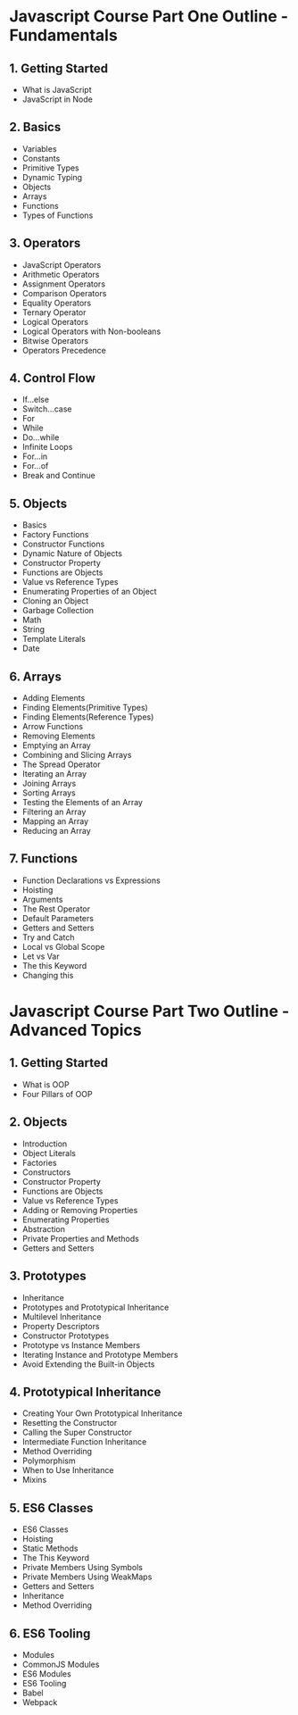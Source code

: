 # Javascript Course Part One Outline - Fundamentals

## 1. Getting Started

- What is JavaScript
- JavaScript in Node

## 2. Basics

- Variables
- Constants
- Primitive Types
- Dynamic Typing
- Objects
- Arrays
- Functions
- Types of Functions

## 3. Operators

- JavaScript Operators
- Arithmetic Operators
- Assignment Operators
- Comparison Operators
- Equality Operators
- Ternary Operator
- Logical Operators
- Logical Operators with Non-booleans
- Bitwise Operators
- Operators Precedence

## 4. Control Flow

- If...else
- Switch...case
- For
- While
- Do...while
- Infinite Loops
- For...in
- For...of
- Break and Continue

## 5. Objects

- Basics
- Factory Functions
- Constructor Functions
- Dynamic Nature of Objects
- Constructor Property
- Functions are Objects
- Value vs Reference Types
- Enumerating Properties of an Object
- Cloning an Object
- Garbage Collection
- Math
- String
- Template Literals
- Date

## 6. Arrays

- Adding Elements
- Finding Elements(Primitive Types)
- Finding Elements(Reference Types)
- Arrow Functions
- Removing Elements
- Emptying an Array
- Combining and Slicing Arrays
- The Spread Operator
- Iterating an Array
- Joining Arrays
- Sorting Arrays
- Testing the Elements of an Array
- Filtering an Array
- Mapping an Array
- Reducing an Array

## 7. Functions

- Function Declarations vs Expressions
- Hoisting
- Arguments
- The Rest Operator
- Default Parameters
- Getters and Setters
- Try and Catch
- Local vs Global Scope
- Let vs Var
- The this Keyword
- Changing this

# Javascript Course Part Two Outline - Advanced Topics

## 1. Getting Started

- What is OOP
- Four Pillars of OOP

## 2. Objects

- Introduction
- Object Literals
- Factories
- Constructors
- Constructor Property
- Functions are Objects
- Value vs Reference Types
- Adding or Removing Properties
- Enumerating Properties
- Abstraction
- Private Properties and Methods
- Getters and Setters

## 3. Prototypes

- Inheritance
- Prototypes and Prototypical Inheritance
- Multilevel Inheritance
- Property Descriptors
- Constructor Prototypes
- Prototype vs Instance Members
- Iterating Instance and Prototype Members
- Avoid Extending the Built-in Objects

## 4. Prototypical Inheritance

- Creating Your Own Prototypical Inheritance
- Resetting the Constructor
- Calling the Super Constructor
- Intermediate Function Inheritance
- Method Overriding
- Polymorphism
- When to Use Inheritance
- Mixins

## 5. ES6 Classes

- ES6 Classes
- Hoisting
- Static Methods
- The This Keyword
- Private Members Using Symbols
- Private Members Using WeakMaps
- Getters and Setters
- Inheritance
- Method Overriding

## 6. ES6 Tooling

- Modules
- CommonJS Modules
- ES6 Modules
- ES6 Tooling
- Babel
- Webpack

